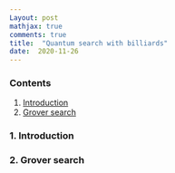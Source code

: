 ```yaml
---
Layout: post
mathjax: true
comments: true
title:  "Quantum search with billiards"
date:  2020-11-26
---
```


### Contents

1. <a href="#sec-1">Introduction</a>
2. <a href="#sec-2">Grover search</a>

### 1. Introduction <a id="sec-1" name="sec-1"></a>


### 2. Grover search <a id="sec-2" name="sec-2"></a>
